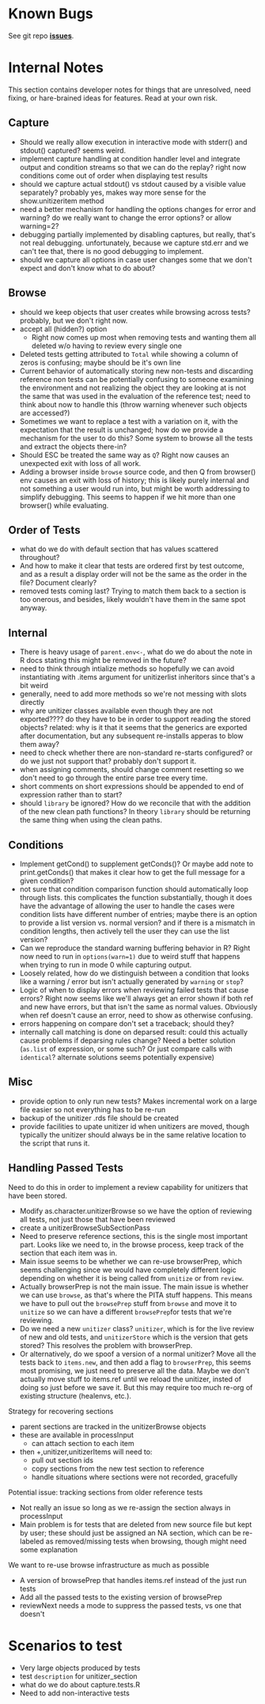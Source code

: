 # Known Bugs

See git repo **[issues](https://github.com/brodieG/unitizer/issues)**.

# Internal Notes

This section contains developer notes for things that are unresolved, need
fixing, or hare-brained ideas for features.  Read at your own risk.

## Capture

* Should we really allow execution in interactive mode with stderr() and
  stdout() captured?  seems weird.
* implement capture handling at condition handler level and integrate output
  and condition streams so that we can do the replay? right now conditions come
  out of order when displaying test results
* should we capture actual stdout() vs stdout caused by a visible
  value separately?  probably yes, makes way more sense for the
  show.unitizeritem method
* need a better mechanism for handling the options changes for error and
  warning?  do we really want to change the error options? or allow warning=2?
* debugging partially implemented by disabling captures, but really,
  that's not real debugging.  unfortunately, because we capture std.err
  and we can't tee that, there is no good debugging to implement.
* should we capture all options in case user changes some that we don't expect
  and don't know what to do about?

## Browse

* should we keep objects that user creates while browsing across tests?
  probably, but we don't right now.
* accept all (hidden?) option
  * Right now comes up most when removing tests and wanting them all deleted
    w/o having to review every single one
* Deleted tests getting attributed to `Total` while showing a column of zeros is
  confusing; maybe should be it's own line
* Current behavior of automatically storing new non-tests and discarding
  reference non tests can be potentially confusing to someone examining the
  environment and not realizing the object they are looking at is not the same
  that was used in the evaluation of the reference test; need to think about
  now to handle this (throw warning whenever such objects are accessed?)
* Sometimes we want to replace a test with a variation on it, with the expectation
  that the result is unchanged; how do we provide a mechanism for the user to
  do this?  Some system to browse all the tests and extract the objects there-in?
* Should ESC be treated the same way as `Q`?  Right now causes an unexpected exit
  with loss of all work.
* Adding a browser inside `browse` source code, and then Q from browser() env
  causes an exit with loss of history; this is likely purely internal and not
  something a user would run into, but might be worth addressing to simplify
  debugging.  This seems to happen if we hit more than one browser() while
  evaluating.

## Order of Tests

* what do we do with default section that has values scattered throughout?
* And how to make it clear that tests are ordered first by test outcome, and as
  a result a display order will not be the same as the order in the file?
  Document clearly?
* removed tests coming last?  Trying to match them back to a section is too
  onerous, and besides, likely wouldn't have them in the same spot anyway.

## Internal

* There is heavy usage of `parent.env<-`, what do we do about the note in R docs
  stating this might be removed in the future?
* need to think through intialize methods so hopefully we can avoid instantiating
  with .items argument for unitizerlist inheritors since that's a bit weird
* generally, need to add more methods so we're not messing with slots
  directly
* why are unitizer classes available even though they are not exported????
  do they have to be in order to support reading the stored objects?
  related: why is it that it seems that the generics are exported
  after documentation, but any subsequent re-installs apperas to blow them
  away?
* need to check whether there are non-standard re-starts configured?
  or do we just not support that? probably don't support it.
* when assigning comments, should change comment resetting so we don't
  need to go through the entire parse tree every time.
* short comments on short expressions should be appended to end of
  expression rather than to start?
* should `library` be ignored?  How do we reconcile that with the addition of the
  new clean path functions?  In theory `library` should be returning the same
  thing when using the clean paths.

## Conditions

* Implement getCond() to supplement getConds()?  Or maybe add note to
  print.getConds() that makes it clear how to get the full message for a given
  condition?
* not sure that condition comparison function should automatically loop
  through lists. this complicates the function substantially, though it
  does have the advantage of allowing the user to handle the cases were
  condition lists have different number of entries; maybe there is an option
  to provide a list version vs. normal version? and if there is a mismatch
  in condition lengths, then actively tell the user they can use the
  list version?
* Can we reproduce the standard warning buffering behavior in R?  Right now
  need to run in `options(warn=1)` due to weird stuff that happens when trying
  to run in mode 0 while capturing output.
* Loosely related, how do we distinguish between a condition that looks like a
  warning / error but isn't actually generated by `warning` or `stop`?
* Logic of when to display errors when reviewing failed tests that cause errors?
  Right now seems like we'll always get an error shown if both ref and new have
  errors, but that isn't the same as normal values.  Obviously when ref doesn't
  cause an error, need to show as otherwise confusing.
* errors happening on compare don't set a traceback; should they?
* internally call matching is done on deparsed result: could this actually cause
  problems if deparsing rules change?  Need a better solution (`as.list` of
  expression, or some such? Or just compare calls with `identical`? alternate
  solutions seems potentially expensive)

## Misc

* provide option to only run new tests?  Makes incremental work on a large
  file easier so not everything has to be re-run
* backup of the unitizer .rds file should be created
* provide facilities to upate unitizer id when unitizers are moved, though
  typically the unitizer should always be in the same relative location
  to the script that runs it.

## Handling Passed Tests

Need to do this in order to implement a review capability for unitizers that
have been stored.

* Modify as.character.unitizerBrowse so we have the option of reviewing all
  tests, not just those that have been reviewed
* create a unitizerBrowseSubSectionPass
* Need to preserve reference sections, this is the single most important part.
  Looks like we need to, in the browse process, keep track of the section that
  each item was in.
* Main issue seems to be whether we can re-use browserPrep, which seems
  challenging since we would have completely different logic depending on
  whether it is being called from `unitize` or from `review`.
* Actually browserPrep is not the main issue.  The main issue is whether we can
  use `browse`, as that's where the PITA stuff happens.  This means we have to
  pull out the `browsePrep` stuff from `browse` and move it to `unitize` so we
  can have a different `browsePrep`for tests that we're reviewing.
* Do we need a new `unitizer` class? `unitizer`, which is for the live review
  of new and old tests, and `unitizerStore` which is the version that gets
  stored?  This resolves the problem with browserPrep.
* Or alternatively, do we spoof a version of a normal unitizer?  Move all the
  tests back to `items.new`, and then add a flag to `browserPrep`, this seems
  most promising, we just need to preserve all the data.  Maybe we don't actually
  move stuff to items.ref until we reload the unitizer, insted of doing so just
  before we save it.  But this may require too much re-org of existing structure
  (healenvs, etc.).

Strategy for recovering sections

* parent sections are tracked in the unitizerBrowse objects
* these are available in processInput
    * can attach section to each item
* then +,unitizer,unitizerItems will need to:
    * pull out section ids
    * copy sections from the new test section to reference
    * handle situations where sections were not recorded, gracefully

Potential issue: tracking sections from older reference tests

* Not really an issue so long as we re-assign the section always in processInput
* Main problem is for tests that are deleted from new source file but kept by
  user; these should just be assigned an NA section, which can be re-labeled as
  removed/missing tests when browsing, though might need some explanation

We want to re-use browse infrastructure as much as possible

* A version of browsePrep that handles items.ref instead of the just run tests
* Add all the passed tests to the existing version of browsePrep
* reviewNext needs a mode to suppress the passed tests, vs one that doesn't

# Scenarios to test

* Very large objects produced by tests
* test `description` for unitizer_section
* what do we do about capture.tests.R
* Need to add non-interactive tests
